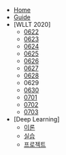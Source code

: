 <!-- docs/_sidebar.md -->
- [Home](/)
- [Guide](guide.md "Guide Page")
- [WLLT 2020]
  - [0622](/2006/0622.md "0622.md")
  - [0623](/2006/0623.md "0623.md")
  - [0624](/2006/0624.md "0624.md")
  - [0625](/2006/0625.md "0625.md")
  - [0626](/2006/0626.md "0626.md")
  - [0627](/2006/0627.md "0627.md")
  - [0628](/2006/0628.md "0628.md")
  - 0629
  - [0630](/2006/0630.md "0630.md")
  - [0701](/2007/0701.md "0701.md")
  - [0702](/2007/0702.md "0702.md")
  - [0703](/2007/0703.md "0703.md")
- [Deep Learning]
  - [이론](2006/Deep%20Learning%20이론.md "이론")
  - [실습](2006/Deep%20Learning%20실습.md "실습")
  - [프로젝트](2006/Toy%20Project.md "프로젝트")